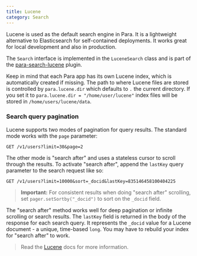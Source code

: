 ```yaml
---
title: Lucene
category: Search
---
```


Lucene is used as the default search engine in Para. It is a lightweight alternative to Elasticsearch for self-contained
deployments. It works great for local development and also in production.

The `Search` interface is implemented in the `LuceneSearch` class and is part of the
[para-search-lucene](https://github.com/Erudika/para-search-lucene) plugin.

Keep in mind that each Para app has its own Lucene index, which is automatically created if missing. The path to where
Lucene files are stored is controlled by `para.lucene.dir` which defaults to `.` the current directory. If you set it
to `para.lucene.dir = "/home/user/lucene"` index files will be stored in `/home/users/lucene/data`.

### Search query pagination

Lucene supports two modes of pagination for query results. The standard mode works with the `page` parameter:
```
GET /v1/users?limit=30&page=2
```
The other mode is "search after" and uses a stateless cursor to scroll through the results.
To activate "search after", append the `lastKey` query parameter to the search request like so:
```
GET /v1/users?limit=10000&sort=_docid&lastKey=835146458100404225
```
> **Important:** For consistent results when doing "search after" scrolling, set `pager.setSortby("_docid")`
to sort on the `_docid` field.

The "search after" method works well for deep pagination or infinite scrolling or search results.
The `lastKey` field is returned in the body of the response for each search query. It represents the `_docid` value
for a Lucene document - a unique, time-based `long`. You may have to rebuild your index for "search after" to work.

> Read the [Lucene](http://lucene.apache.org/core/) docs for more information.
